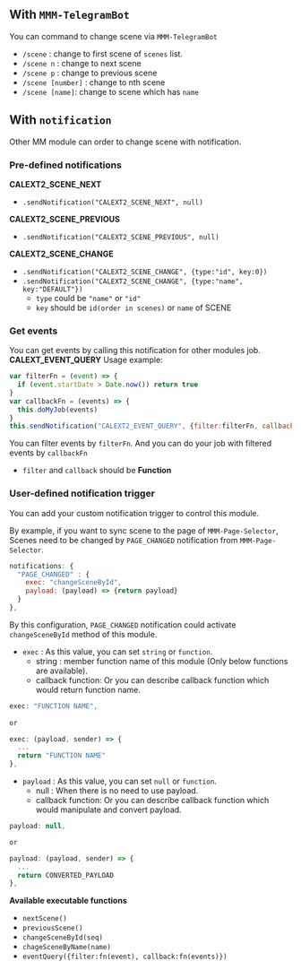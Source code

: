 ## With `MMM-TelegramBot`
You can command to change scene via `MMM-TelegramBot`
- `/scene` : change to first scene of `scenes` list.
- `/scene n` : change to next scene
- `/scene p` : change to previous scene
- `/scene [number]` : change to nth scene
- `/scene [name]`: change to scene which has `name`

## With `notification`
Other MM module can order to change scene with notification.

### Pre-defined notifications
**CALEXT2_SCENE_NEXT**
- `.sendNotification("CALEXT2_SCENE_NEXT", null)`

**CALEXT2_SCENE_PREVIOUS**
- `.sendNotification("CALEXT2_SCENE_PREVIOUS", null)`

**CALEXT2_SCENE_CHANGE**
- `.sendNotification("CALEXT2_SCENE_CHANGE", {type:"id", key:0})`
- `.sendNotification("CALEXT2_SCENE_CHANGE", {type:"name", key:"DEFAULT"})`
  - `type` could be `"name"` or `"id"`
  - `key` should be `id(order in scenes)` or `name` of SCENE

### Get events
You can get events by calling this notification for other modules job.
**CALEXT_EVENT_QUERY**
Usage example:
```js
var filterFn = (event) => {
  if (event.startDate > Date.now()) return true
}
var callbackFn = (events) => {
  this.doMyJob(events)
}
this.sendNotification("CALEXT2_EVENT_QUERY", {filter:filterFn, callback:callbackFn})
```
You can filter events by `filterFn`. And you can do your job with filtered events by `callbackFn`
- `filter` and `callback` should be **Function**

### User-defined notification trigger
You can add your custom notification trigger to control this module.

By example, if you want to sync scene to the page of `MMM-Page-Selector`, Scenes need to be changed by `PAGE_CHANGED` notification from `MMM-Page-Selector`.

```js
notifications: {
  "PAGE_CHANGED" : {
    exec: "changeSceneById",
    payload: (payload) => {return payload}
  }
},
```
By this configuration, `PAGE_CHANGED` notification could activate `changeSceneById` method of this module.
- `exec` :  As this value, you can set `string` or `function`.
  - string : member function name of this module (Only below functions are available).
  - callback function: Or you can describe callback function which would return function name.
```js
exec: "FUNCTION NAME",
 
or

exec: (payload, sender) => {
  ...
  return "FUNCTION NAME"
},
```
- `payload` :  As this value, you can set `null` or `function`.
  - null : When there is no need to use payload.
  - callback function: Or you can describe callback function which would manipulate and convert payload.
```js
payload: null, 

or

payload: (payload, sender) => {
  ...
  return CONVERTED_PAYLOAD
},
```

**Available executable functions**
- `nextScene()`
- `previousScene()`
- `changeSceneById(seq)`
- `chageSceneByName(name)`
- `eventQuery({filter:fn(event), callback:fn(events)})`